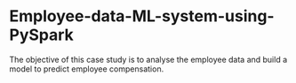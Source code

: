 # Employee-data-ML-system-using-PySpark
The objective of this case study is to analyse the employee data and build a model to predict employee compensation.
